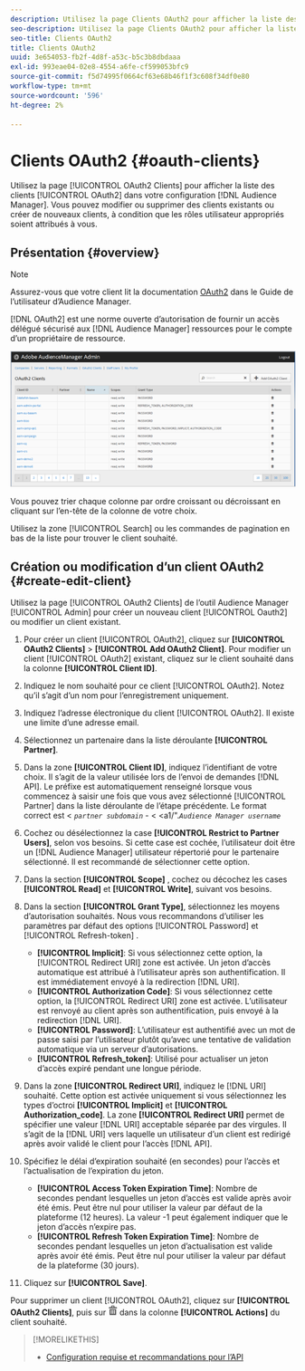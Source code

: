 ```yaml
---
description: Utilisez la page Clients OAuth2 pour afficher la liste des clients OAuth2 dans votre configuration d’Audience Manager. Vous pouvez modifier ou supprimer des clients existants ou créer de nouveaux clients, à condition que les rôles utilisateur appropriés soient attribués à vous.
seo-description: Utilisez la page Clients OAuth2 pour afficher la liste des clients OAuth2 dans votre configuration d’Audience Manager. Vous pouvez modifier ou supprimer des clients existants ou créer de nouveaux clients, à condition que les rôles utilisateur appropriés soient attribués à vous.
seo-title: Clients OAuth2
title: Clients OAuth2
uuid: 3e654053-fb2f-4d8f-a53c-b5c3b8dbdaaa
exl-id: 993eae04-02e8-4554-a6fe-cf599053bfc9
source-git-commit: f5d74995f0664cf63e68b46f1f3c608f34df0e80
workflow-type: tm+mt
source-wordcount: '596'
ht-degree: 2%

---
```


# Clients OAuth2 {#oauth-clients}

Utilisez la page [!UICONTROL OAuth2 Clients] pour afficher la liste des clients [!UICONTROL OAuth2] dans votre configuration [!DNL Audience Manager]. Vous pouvez modifier ou supprimer des clients existants ou créer de nouveaux clients, à condition que les rôles utilisateur appropriés soient attribués à vous.

## Présentation {#overview}

<!-- c_oauth.xml -->

>[!NOTE]
>
>Assurez-vous que votre client lit la documentation [OAuth2](https://docs.adobe.com/content/help/en/audience-manager/user-guide/api-and-sdk-code/rest-apis/aam-api-getting-started.html#oauth) dans le Guide de l’utilisateur d’Audience Manager.

[!DNL OAuth2] est une norme ouverte d’autorisation de fournir un accès délégué sécurisé aux  [!DNL Audience Manager] ressources pour le compte d’un propriétaire de ressource.

![](assets/oauth.png)

Vous pouvez trier chaque colonne par ordre croissant ou décroissant en cliquant sur l’en-tête de la colonne de votre choix.

Utilisez la zone [!UICONTROL Search] ou les commandes de pagination en bas de la liste pour trouver le client souhaité.

## Création ou modification d’un client OAuth2 {#create-edit-client}

<!-- t_create_edit_auth.xml -->

Utilisez la page [!UICONTROL OAuth2 Clients] de l’outil Audience Manager [!UICONTROL Admin] pour créer un nouveau client [!UICONTROL Oauth2] ou modifier un client existant.

1. Pour créer un client [!UICONTROL OAuth2], cliquez sur **[!UICONTROL OAuth2 Clients]** > **[!UICONTROL Add OAuth2 Client]**. Pour modifier un client [!UICONTROL OAuth2] existant, cliquez sur le client souhaité dans la colonne **[!UICONTROL Client ID]**.
1. Indiquez le nom souhaité pour ce client [!UICONTROL OAuth2]. Notez qu’il s’agit d’un nom pour l’enregistrement uniquement.
1. Indiquez l’adresse électronique du client [!UICONTROL OAuth2]. Il existe une limite d’une adresse email.
1. Sélectionnez un partenaire dans la liste déroulante **[!UICONTROL Partner]**.
1. Dans la zone **[!UICONTROL Client ID]**, indiquez l’identifiant de votre choix. Il s’agit de la valeur utilisée lors de l’envoi de demandes [!DNL API]. Le préfixe est automatiquement renseigné lorsque vous commencez à saisir une fois que vous avez sélectionné [!UICONTROL Partner] dans la liste déroulante de l’étape précédente. Le format correct est &lt; *`partner subdomain`* - &lt; &lt;a1/&quot;.*`Audience Manager username`*
1. Cochez ou désélectionnez la case **[!UICONTROL Restrict to Partner Users]**, selon vos besoins. Si cette case est cochée, l’utilisateur doit être un [!DNL Audience Manager] utilisateur répertorié pour le partenaire sélectionné. Il est recommandé de sélectionner cette option.
1. Dans la section **[!UICONTROL Scope]** , cochez ou décochez les cases **[!UICONTROL Read]** et **[!UICONTROL Write]**, suivant vos besoins.
1. Dans la section **[!UICONTROL Grant Type]**, sélectionnez les moyens d’autorisation souhaités. Nous vous recommandons d’utiliser les paramètres par défaut des options [!UICONTROL Password] et [!UICONTROL Refresh-token] .

   * **[!UICONTROL Implicit]**: Si vous sélectionnez cette option, la  [!UICONTROL Redirect URI] zone est activée. Un jeton d’accès automatique est attribué à l’utilisateur après son authentification. Il est immédiatement envoyé à la redirection [!DNL URI].
   * **[!UICONTROL Authorization Code]**: Si vous sélectionnez cette option, la  [!UICONTROL Redirect URI] zone est activée. L’utilisateur est renvoyé au client après son authentification, puis envoyé à la redirection [!DNL URI].
   * **[!UICONTROL Password]**: L’utilisateur est authentifié avec un mot de passe saisi par l’utilisateur plutôt qu’avec une tentative de validation automatique via un serveur d’autorisations.
   * **[!UICONTROL Refresh_token]**: Utilisé pour actualiser un jeton d’accès expiré pendant une longue période.

1. Dans la zone **[!UICONTROL Redirect URI]**, indiquez le [!DNL URI] souhaité. Cette option est activée uniquement si vous sélectionnez les types d’octroi **[!UICONTROL Implicit]** et **[!UICONTROL Authorization_code]**. La zone **[!UICONTROL Redirect URI]** permet de spécifier une valeur [!DNL URI] acceptable séparée par des virgules. Il s’agit de la [!DNL URI] vers laquelle un utilisateur d’un client est redirigé après avoir validé le client pour l’accès [!DNL API].
1. Spécifiez le délai d’expiration souhaité (en secondes) pour l’accès et l’actualisation de l’expiration du jeton.

   * **[!UICONTROL Access Token Expiration Time]**: Nombre de secondes pendant lesquelles un jeton d’accès est valide après avoir été émis. Peut être nul pour utiliser la valeur par défaut de la plateforme (12 heures). La valeur -1 peut également indiquer que le jeton d’accès n’expire pas.
   * **[!UICONTROL Refresh Token Expiration Time]**: Nombre de secondes pendant lesquelles un jeton d’actualisation est valide après avoir été émis. Peut être nul pour utiliser la valeur par défaut de la plateforme (30 jours).

1. Cliquez sur **[!UICONTROL Save]**.

Pour supprimer un client [!UICONTROL OAuth2], cliquez sur **[!UICONTROL OAuth2 Clients]**, puis sur ![](assets/icon_delete.png) dans la colonne **[!UICONTROL Actions]** du client souhaité.

>[!MORELIKETHIS]
>
>* [Configuration requise et recommandations pour l’API](../admin-oauth2/aam-admin-api-requirements.md)


